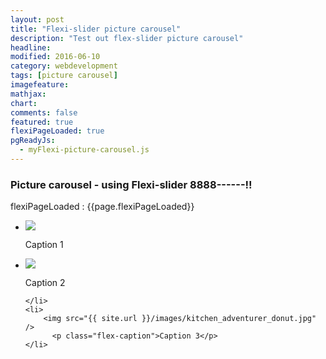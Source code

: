 ```yaml
---
layout: post
title: "Flexi-slider picture carousel"
description: "Test out flex-slider picture carousel"
headline: 
modified: 2016-06-10
category: webdevelopment
tags: [picture carousel]
imagefeature: 
mathjax: 
chart: 
comments: false
featured: true
flexiPageLoaded: true
pgReadyJs:
  - myFlexi-picture-carousel.js
---
```



### Picture  carousel -  using Flexi-slider 8888------!!


flexiPageLoaded :  {{page.flexiPageLoaded}}



<div class="flexslider">
  <ul class="slides">
    <li>
		<img src="{{ site.url }}/images/kitchen_adventurer_cheesecake_brownie.jpg" />
          <p class="flex-caption">Caption 1</p>
    </li>		  
    <li>
	   <img src="{{ site.url }}/images/kitchen_adventurer_lemon.jpg" />
          <p class="flex-caption">Caption 2</p>

    </li>		  
    <li>
		<img src="{{ site.url }}/images/kitchen_adventurer_donut.jpg" />
          <p class="flex-caption">Caption 3</p>
    </li>		  
  </ul>
</div>


